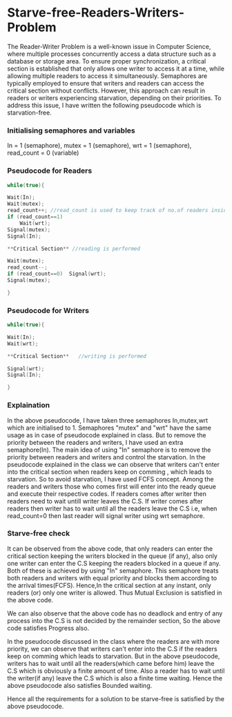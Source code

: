 # Starve-free-Readers-Writers-Problem
The Reader-Writer Problem is a well-known issue in Computer Science, where multiple processes concurrently access a data structure such as a database or storage area.
To ensure proper synchronization, a critical section is established that only allows one writer to access it at a time, while allowing multiple readers to access it
simultaneously. Semaphores are typically employed to ensure that writers and readers can access the critical section without conflicts. However, this approach can
result in readers or writers experiencing starvation, depending on their priorities. To address this issue, I have written the following pseudocode which is
starvation-free.

### Initialising semaphores and variables
In = 1 (semaphore),
mutex = 1 (semaphore),
wrt = 1 (semaphore),
read_count = 0 (variable)

### Pseudocode for Readers
```c++
while(true){

Wait(In);
Wait(mutex);
read_count++; //read_count is used to keep track of no.of readers inside the C.S
if (read_count==1) 
    Wait(wrt);
Signal(mutex);
Signal(In);

**Critical Section** //reading is performed

Wait(mutex);
read_count--;
if (read_count==0)  Signal(wrt);
Signal(mutex);

}
```
### Pseudocode for Writers
```c++
while(true){

Wait(In);
Wait(wrt);

**Critical Section**   //writing is performed

Signal(wrt);
Signal(In);

}
```
### Explaination
In the above pseudocode, I have taken three semaphores In,mutex,wrt which are initialised to 1. Semaphores "mutex" and "wrt" have the same usage as in case of
pseudocode explained in class. But to remove the priority between the readers and writers, I have used an extra semaphore(In). The main idea of using "In" semaphore is
to remove the priority between readers and writers and control the starvation. In the pseudocode explained in the class we can observe that writers can't enter into
the critical section when readers keep on comming , which leads to starvation. So to avoid starvation, I have used FCFS concept. Among the readers and writers those
who comes first will enter into the ready queue and execute their respective codes. If readers comes after writer then readers need to wait untill writer leaves the
C.S. If writer comes after readers then writer has to wait until all the readers leave the C.S i.e, when read_count=0 then last reader will signal writer using wrt
semaphore.

### Starve-free check

It can be observed from the above code, that only readers can enter the critical section keeping the writers blocked in the queue (if any), also only one writer can
enter the C.S keeping the readers blocked in a queue if any. Both of these is achieved by using "In" semaphore. This semaphore treats both readers and writers with
equal priority and blocks them according to the arrival times(FCFS). Hence,In the critical section at any instant, only readers (or) only one writer is allowed. Thus
Mutual Exclusion is satisfied in the above code.

We can also observe that the above code has no deadlock and entry of any process into the C.S is not decided by the remainder section, So the above code satisfies
Progress also.

In the pseudocode discussed in the class where the readers are with more priority, we can observe that writers can't enter into the C.S if the readers keep on comming
which leads to starvation. But in the above pseudocode, writers has to wait until all the readers(which came before him) leave the C.S which is obviously a finite
amount of time. Also a reader has to wait until the writer(if any) leave the C.S which is also a finite time waiting. Hence the above pseudocode also satisfies Bounded
waiting.

Hence all the requirements for a solution to be starve-free is satisfied by the above pseudocode.



